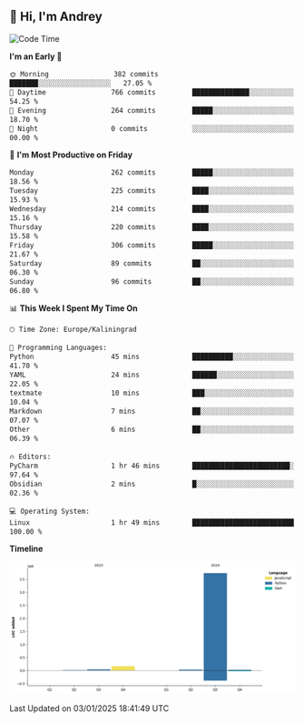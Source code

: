 ## 👋 Hi, I'm Andrey

<!--START_SECTION:waka-->
![Code Time](http://img.shields.io/badge/Code%20Time-665%20hrs%2031%20mins-blue)

**I'm an Early 🐤** 

```text
🌞 Morning                382 commits         ███████░░░░░░░░░░░░░░░░░░   27.05 % 
🌆 Daytime                766 commits         ██████████████░░░░░░░░░░░   54.25 % 
🌃 Evening                264 commits         █████░░░░░░░░░░░░░░░░░░░░   18.70 % 
🌙 Night                  0 commits           ░░░░░░░░░░░░░░░░░░░░░░░░░   00.00 % 
```
📅 **I'm Most Productive on Friday** 

```text
Monday                   262 commits         █████░░░░░░░░░░░░░░░░░░░░   18.56 % 
Tuesday                  225 commits         ████░░░░░░░░░░░░░░░░░░░░░   15.93 % 
Wednesday                214 commits         ████░░░░░░░░░░░░░░░░░░░░░   15.16 % 
Thursday                 220 commits         ████░░░░░░░░░░░░░░░░░░░░░   15.58 % 
Friday                   306 commits         █████░░░░░░░░░░░░░░░░░░░░   21.67 % 
Saturday                 89 commits          ██░░░░░░░░░░░░░░░░░░░░░░░   06.30 % 
Sunday                   96 commits          ██░░░░░░░░░░░░░░░░░░░░░░░   06.80 % 
```


📊 **This Week I Spent My Time On** 

```text
🕑︎ Time Zone: Europe/Kaliningrad

💬 Programming Languages: 
Python                   45 mins             ██████████░░░░░░░░░░░░░░░   41.70 % 
YAML                     24 mins             ██████░░░░░░░░░░░░░░░░░░░   22.05 % 
textmate                 10 mins             ███░░░░░░░░░░░░░░░░░░░░░░   10.04 % 
Markdown                 7 mins              ██░░░░░░░░░░░░░░░░░░░░░░░   07.07 % 
Other                    6 mins              ██░░░░░░░░░░░░░░░░░░░░░░░   06.39 % 

🔥 Editors: 
PyCharm                  1 hr 46 mins        ████████████████████████░   97.64 % 
Obsidian                 2 mins              █░░░░░░░░░░░░░░░░░░░░░░░░   02.36 % 

💻 Operating System: 
Linux                    1 hr 49 mins        █████████████████████████   100.00 % 
```

**Timeline**

![Lines of Code chart](https://raw.githubusercontent.com/Mist3s/Mist3s/main/assets/bar_graph.png)


 Last Updated on 03/01/2025 18:41:49 UTC
<!--END_SECTION:waka-->

